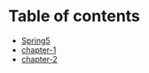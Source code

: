 # Table of contents

* [Spring5](README.md)
* [chapter-1](chapter-1.md)
* [chapter-2](chapter-2.md)

